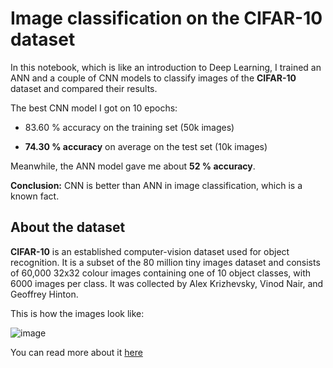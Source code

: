 # Image classification on the CIFAR-10 dataset
In this notebook, which is like an introduction to Deep Learning, I trained an ANN and a couple of CNN models to classify images of the **CIFAR-10**  dataset and compared their results.

The best CNN model I got on 10 epochs: 

- 83.60 % accuracy on the training set (50k images)
  
- **74.30 % accuracy** on average on the test set (10k images)

Meanwhile, the ANN model gave me about **52 % accuracy**.

**Conclusion:** CNN is better than ANN in image classification, which is a known fact.

## About the dataset
**CIFAR-10**  is an established computer-vision dataset used for object recognition. 
It is a subset of the 80 million tiny images dataset and consists of 60,000 32x32 colour images containing one of 10 object classes, with 6000 images per class. It was collected by Alex Krizhevsky, Vinod Nair, and Geoffrey Hinton.

This is how the images look like:

![image](https://github.com/Azed1ne/ANN_vs_CNN_image_classification_on_the_CIFAR10_dataset/assets/123888749/8bdbc3b8-b6c0-4517-9789-0cd0800ba316)

You can read more about it [here](https://www.cs.toronto.edu/~kriz/cifar.html)

